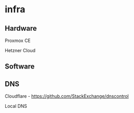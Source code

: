 # infra

## Hardware

Proxmox CE

Hetzner Cloud

## Software

## DNS

Cloudflare - https://github.com/StackExchange/dnscontrol

Local DNS